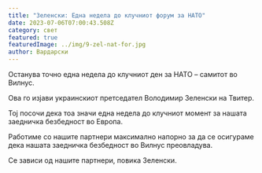 ```yaml
---
title: "Зеленски: Една недела до клучниот форум за НАТО"
date: 2023-07-06T07:00:43.508Z
category: свет
featured: true
featuredImage: ../img/9-zel-nat-for.jpg
author: Вардарски
---
```

Останува точно една недела до клучниот ден за НАТО – самитот во Вилнус.

Ова го изјави украинскиот претседател Володимир Зеленски на Твитер.

Тој посочи дека тоа значи една недела до клучниот момент за нашата заедничка безбедност во Европа.

Работиме со нашите партнери максимално напорно за да се осигураме дека нашата заедничка безбедност во Вилнус преовладува.

Се зависи од нашите партнери, повика Зеленски.